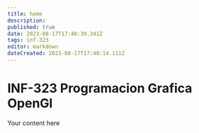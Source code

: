 ```yaml
---
title: home
description: 
published: true
date: 2023-08-17T17:48:39.341Z
tags: inf-323
editor: markdown
dateCreated: 2023-08-17T17:48:14.111Z
---
```


# INF-323 Programacion Grafica OpenGl


Your content here